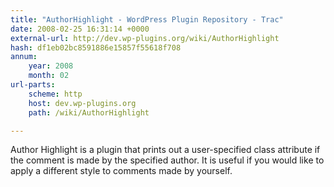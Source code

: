 ```yaml
---
title: "AuthorHighlight - WordPress Plugin Repository - Trac"
date: 2008-02-25 16:31:14 +0000
external-url: http://dev.wp-plugins.org/wiki/AuthorHighlight
hash: df1eb02bc8591886e15857f55618f708
annum:
    year: 2008
    month: 02
url-parts:
    scheme: http
    host: dev.wp-plugins.org
    path: /wiki/AuthorHighlight

---
```


Author Highlight is a plugin that prints out a user-specified class attribute if the comment is made by the specified author. It is useful if you would like to apply a different style to comments made by yourself.

